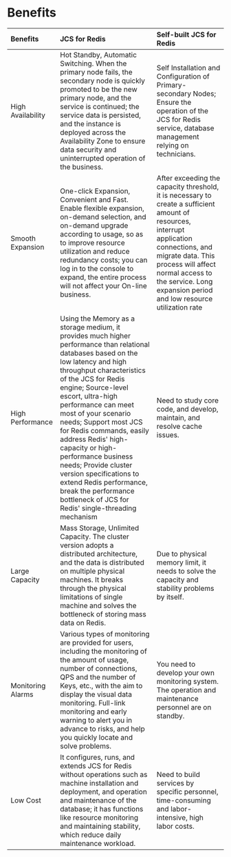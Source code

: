 # Benefits

Benefits|JCS for Redis|Self-built JCS for Redis
:---|:--|:---
High Availability|Hot Standby, Automatic Switching. When the primary node fails, the secondary node is quickly promoted to be the new primary node, and the service is continued; the service data is persisted, and the instance is deployed across the Availability Zone to ensure data security and uninterrupted operation of the business.|Self Installation and Configuration of Primary-secondary Nodes; Ensure the operation of the JCS for Redis service, database management relying on technicians.
Smooth Expansion|One-click Expansion, Convenient and Fast. Enable flexible expansion, on-demand selection, and on-demand upgrade according to usage, so as to improve resource utilization and reduce redundancy costs; you can log in to the console to expand, the entire process will not affect your On-line business.|After exceeding the capacity threshold, it is necessary to create a sufficient amount of resources, interrupt application connections, and migrate data. This process will affect normal access to the service. Long expansion period and low resource utilization rate
High Performance|Using the Memory as a storage medium, it provides much higher performance than relational databases based on the low latency and high throughput characteristics of the JCS for Redis engine; Source-level escort, ultra-high performance can meet most of your scenario needs; Support most JCS for Redis commands, easily address Redis' high-capacity or high-performance business needs; Provide cluster version specifications to extend Redis performance, break the performance bottleneck of JCS for Redis' single-threading mechanism|Need to study core code, and develop, maintain, and resolve cache issues.
Large Capacity|Mass Storage, Unlimited Capacity. The cluster version adopts a distributed architecture, and the data is distributed on multiple physical machines. It breaks through the physical limitations of single machine and solves the bottleneck of storing mass data on Redis.|Due to physical memory limit, it needs to solve the capacity and stability problems by itself.
Monitoring Alarms|Various types of monitoring are provided for users, including the monitoring of the amount of usage, number of connections, QPS and the number of Keys, etc., with the aim to display the visual data monitoring. Full-link monitoring and early warning to alert you in advance to risks, and help you quickly locate and solve problems.|You need to develop your own monitoring system. The operation and maintenance personnel are on standby.
Low Cost | It configures, runs, and extends JCS for Redis without operations such as machine installation and deployment, and operation and maintenance of the database; it has functions like resource monitoring and maintaining stability, which reduce daily maintenance workload.|Need to build services by specific personnel, time-consuming and labor-intensive, high labor costs.
